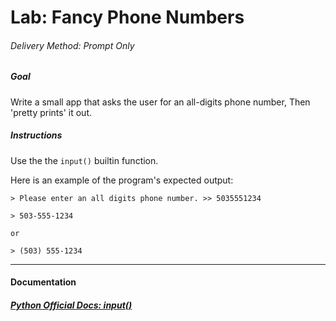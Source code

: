 # Lab: Fancy Phone Numbers

###### Delivery Method: Prompt Only

##### Goal

Write a small app that asks the user for an all-digits phone number, Then 'pretty prints' it out.

##### Instructions

Use the the `input()` builtin function.

Here is an example of the program's expected output:
```
> Please enter an all digits phone number. >> 5035551234

> 503-555-1234

or

> (503) 555-1234
```

-------------------
#### Documentation

##### [Python Official Docs: input()](https://docs.python.org/3.6/library/functions.html#input)